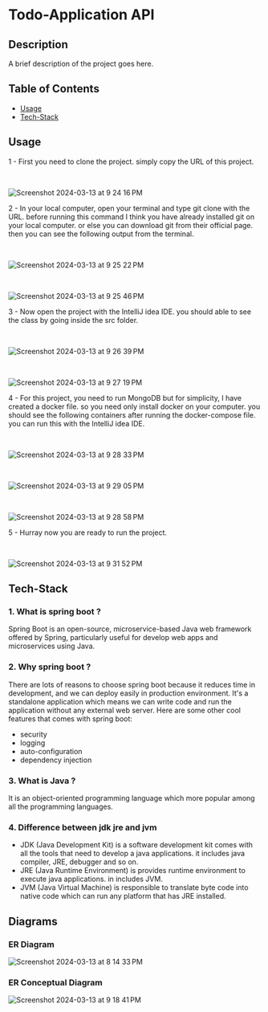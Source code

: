 # Todo-Application API

## Description
A brief description of the project goes here.

## Table of Contents
- [Usage](#usage)
- [Tech-Stack](#tech-stack)


## Usage
 1 - First you need to clone the project. simply copy the URL of this project.

 <br />
  
![Screenshot 2024-03-13 at 9 24 16 PM](https://github.com/diyonfinesco/Todo-SpringBoot-JWT/assets/47470571/ee5b2a68-154c-453e-b383-4faac52b9ea3)

2 - In your local computer, open your terminal and type git clone with the URL. before running this command I think you have already installed git on your local computer. or else you can download git from their official page. then you can see the following output from the terminal.

 <br />
 
![Screenshot 2024-03-13 at 9 25 22 PM](https://github.com/diyonfinesco/Todo-SpringBoot-JWT/assets/47470571/361cd71e-929a-4dec-ab24-d68ba4f5b3a6)

 <br />
 
![Screenshot 2024-03-13 at 9 25 46 PM](https://github.com/diyonfinesco/Todo-SpringBoot-JWT/assets/47470571/74dc17e6-e137-42f0-af96-f3393666cdad)

3 - Now open the project with the IntelliJ idea IDE. you should able to see the class by going inside the src folder.

 <br />
 
![Screenshot 2024-03-13 at 9 26 39 PM](https://github.com/diyonfinesco/Todo-SpringBoot-JWT/assets/47470571/96095083-6835-458a-b5a7-34827c882576)

 <br />
 
![Screenshot 2024-03-13 at 9 27 19 PM](https://github.com/diyonfinesco/Todo-SpringBoot-JWT/assets/47470571/a1a6dc48-3418-43e1-971b-639057dccb10)

4 - For this project, you need to run MongoDB but for simplicity, I have created a docker file. so you need only install docker on your computer. you should see the following containers after running the docker-compose file. you can run this with the IntelliJ idea IDE.

 <br />
 
![Screenshot 2024-03-13 at 9 28 33 PM](https://github.com/diyonfinesco/Todo-SpringBoot-JWT/assets/47470571/ff4b3fe4-e90b-4132-8aca-ad8099361d80)

 <br />
 
![Screenshot 2024-03-13 at 9 29 05 PM](https://github.com/diyonfinesco/Todo-SpringBoot-JWT/assets/47470571/ac871312-5dab-4125-b50a-05f757044f43)

 <br />
 
![Screenshot 2024-03-13 at 9 28 58 PM](https://github.com/diyonfinesco/Todo-SpringBoot-JWT/assets/47470571/038fa0f6-2afa-411d-ba0b-00774f6885dd)

5 - Hurray now you are ready to run the project.

 <br />
 
![Screenshot 2024-03-13 at 9 31 52 PM](https://github.com/diyonfinesco/Todo-SpringBoot-JWT/assets/47470571/bd76766a-2e1f-4da8-aad7-87d2f67cbd76)


## Tech-Stack

### 1. What is spring boot ?
Spring Boot is an open-source, microservice-based Java web framework offered by Spring, particularly useful for develop web apps and microservices using Java.

### 2. Why spring boot ?
There are lots of reasons to choose spring boot because it reduces time in development, and we can deploy easily in production environment.
It's a standalone application which means we can write code and run the application without any external web server.
Here are some other cool features that comes with spring boot:
 - security
 - logging
 - auto-configuration
 - dependency injection

### 3. What is Java ?
It is an object-oriented programming language which more popular among all the programming languages.

### 4. Difference between jdk jre and jvm
- JDK (Java Development Kit) is a software development kit comes with all the tools that need to develop a java applications. it includes java compiler, JRE, debugger and so on.
- JRE (Java Runtime Environment) is provides runtime environment to execute java applications. in includes JVM.
- JVM (Java Virtual Machine) is responsible to translate byte code into native code which can run any platform that has JRE installed.

## Diagrams

### ER Diagram
![Screenshot 2024-03-13 at 8 14 33 PM](https://github.com/diyonfinesco/Todo-SpringBoot-JWT/assets/47470571/93d4a520-8531-4506-8995-672446c033e8)

### ER Conceptual Diagram
![Screenshot 2024-03-13 at 9 18 41 PM](https://github.com/diyonfinesco/Todo-SpringBoot-JWT/assets/47470571/5d002501-8a68-45ee-b911-19e2ee76690d)

